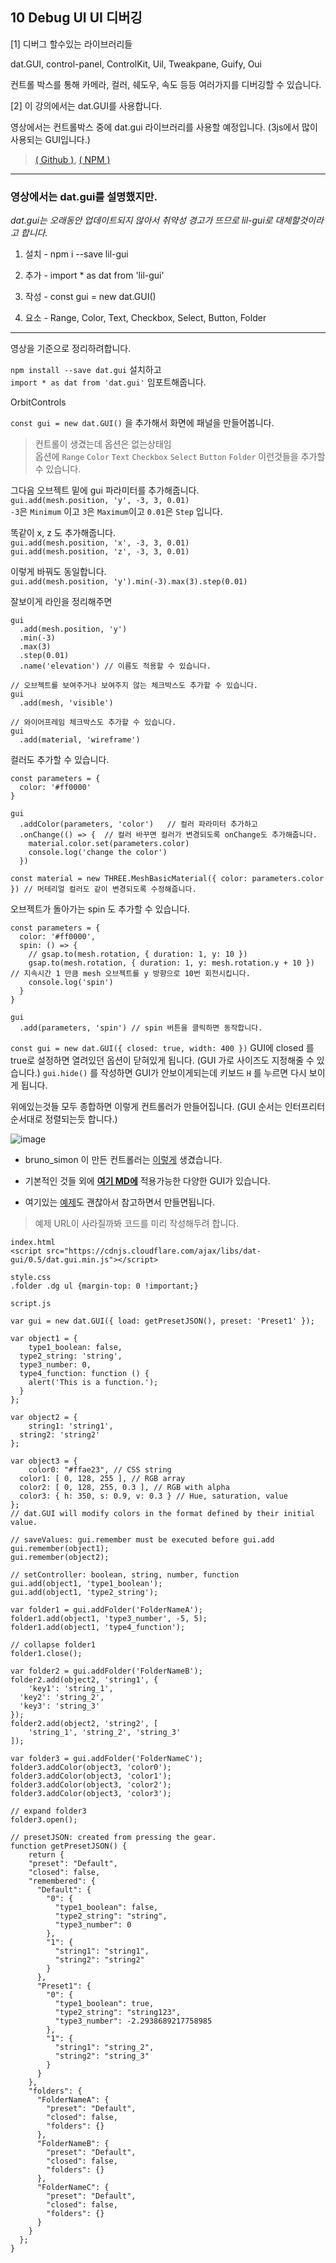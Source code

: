 ## 10 Debug UI  UI 디버깅



[1] 디버그 할수있는 라이브러리들

dat.GUI, control-panel, ControlKit, Uil, Tweakpane, Guify, Oui

컨트롤 박스를 통해 카메라, 컬러, 쉐도우, 속도 등등 여러가지를 디버깅할 수 있습니다.

[2] 이 강의에서는 dat.GUI를 사용합니다.

영상에서는 컨트롤박스 중에 dat.gui 라이브러리를 사용할 예정입니다. (3js에서 많이 사용되는 GUI입니다.)
> [( Github )](https://github.com/dataarts/dat.gui), [( NPM )](https://www.npmjs.com/package/dat.gui)

***

### 영상에서는 dat.gui를 설명했지만.

*dat.gui는 오래동안 업데이트되지 않아서 취약성 경고가 뜨므로*
*lil-gui로 대체할것이라고 합니다.*

1. 설치 - npm i --save lil-gui

2. 추가 - import * as dat from 'lil-gui'

3. 작성 - const gui = new dat.GUI()

4. 요소 - Range, Color, Text, Checkbox, Select, Button, Folder

***

영상을 기준으로 정리하려합니다.

`npm install --save dat.gui` 설치하고  
`import * as dat from 'dat.gui'` 임포트해줍니다.

OrbitControls

`const gui = new dat.GUI()` 을 추가해서 화면에 패널을 만들어봅니다.
> 컨트롤이 생겼는데 옵션은 없는상태임  
옵션에 `Range` `Color` `Text` `Checkbox` `Select` `Button` `Folder` 이런것들을 추가할 수 있습니다.

그다음 오브젝트 밑에 gui 파라미터를 추가해줍니다.  
`gui.add(mesh.position, 'y', -3, 3, 0.01)`  
`-3`은 `Minimum` 이고 `3`은 `Maximum`이고 `0.01`은 `Step` 입니다.

똑같이 x, z 도 추가해줍니다.  
`gui.add(mesh.position, 'x', -3, 3, 0.01)`  
`gui.add(mesh.position, 'z', -3, 3, 0.01)` 

이렇게 바꿔도 동일합니다.  
`gui.add(mesh.position, 'y').min(-3).max(3).step(0.01)`

잘보이게 라인을 정리해주면
```
gui
  .add(mesh.position, 'y')
  .min(-3)
  .max(3)
  .step(0.01)
  .name('elevation') // 이름도 적용할 수 있습니다.

// 오브젝트를 보여주거나 보여주지 않는 체크박스도 추가할 수 있습니다.
gui
  .add(mesh, 'visible')

// 와이어프레임 체크박스도 추가할 수 있습니다.
gui
  .add(material, 'wireframe')
```

컬러도 추가할 수 있습니다.

```
const parameters = {
  color: '#ff0000'
}

gui
  .addColor(parameters, 'color')   // 컬러 파라미터 추가하고
  .onChange(() => {  // 컬러 바꾸면 컬러가 변경되도록 onChange도 추가해줍니다.
    material.color.set(parameters.color) 
    console.log('change the color')
  })

const material = new THREE.MeshBasicMaterial({ color: parameters.color }) // 머테리얼 컬러도 같이 변경되도록 수정해줍니다.
```

오브젝트가 돌아가는 spin 도 추가할 수 있습니다.
```
const parameters = {
  color: '#ff0000',
  spin: () => {
    // gsap.to(mesh.rotation, { duration: 1, y: 10 })
    gsap.to(mesh.rotation, { duration: 1, y: mesh.rotation.y + 10 }) // 지속시간 1 만큼 mesh 오브젝트를 y 방향으로 10번 회전시킵니다.
    console.log('spin')
  }
}

gui
  .add(parameters, 'spin') // spin 버튼을 클릭하면 동작합니다.
```

`const gui = new dat.GUI({ closed: true, width: 400 })` GUI에 closed 를 true로 설정하면 열려있던 옵션이 닫혀있게 됩니다. (GUI 가로 사이즈도 지정해줄 수 있습니다.)
`gui.hide()` 를 작성하면 GUI가 안보이게되는데 키보드 `H` 를 누르면 다시 보이게 됩니다.

위에있는것들 모두 종합하면 이렇게 컨트롤러가 만들어집니다.
(GUI 순서는 인터프리터 순서대로 정렬되는듯 합니다.)

![image](https://user-images.githubusercontent.com/54713067/128742828-7c5845c3-d14b-4474-8f8e-4232dd69cc25.png)


- bruno_simon 이 만든 컨트롤러는 [이렇게](https://bruno-simon.com/#debug) 생겼습니다.

- 기본적인 것들 외에 [**여기 MD에**](github.com/dataarts/dat.gui/blob/HEAD/API.md) 적용가능한 다양한 GUI가 있습니다.

- 여기있는 [예제](https://jsfiddle.net/ikatyang/182ztwao/)도 괜찮아서 참고하면서 만들면됩니다.
> 예제 URL이 사라질까봐 코드를 미리 작성해두려 합니다.

`index.html`  
`<script src="https://cdnjs.cloudflare.com/ajax/libs/dat-gui/0.5/dat.gui.min.js"></script>`

`style.css`  
`.folder .dg ul {margin-top: 0 !important;}`

`script.js`
```
var gui = new dat.GUI({ load: getPresetJSON(), preset: 'Preset1' });

var object1 = {
	type1_boolean: false,
  type2_string: 'string',
  type3_number: 0,
  type4_function: function () {
  	alert('This is a function.');
  }
};

var object2 = {
	string1: 'string1',
  string2: 'string2'
};

var object3 = {
	color0: "#ffae23", // CSS string
  color1: [ 0, 128, 255 ], // RGB array
  color2: [ 0, 128, 255, 0.3 ], // RGB with alpha
  color3: { h: 350, s: 0.9, v: 0.3 } // Hue, saturation, value
};
// dat.GUI will modify colors in the format defined by their initial value.

// saveValues: gui.remember must be executed before gui.add
gui.remember(object1);
gui.remember(object2);

// setController: boolean, string, number, function
gui.add(object1, 'type1_boolean');
gui.add(object1, 'type2_string');

var folder1 = gui.addFolder('FolderNameA');
folder1.add(object1, 'type3_number', -5, 5);
folder1.add(object1, 'type4_function');

// collapse folder1
folder1.close();

var folder2 = gui.addFolder('FolderNameB');
folder2.add(object2, 'string1', {
	'key1': 'string_1',
  'key2': 'string_2',
  'key3': 'string_3'
});
folder2.add(object2, 'string2', [
	'string_1', 'string_2', 'string_3'
]);

var folder3 = gui.addFolder('FolderNameC');
folder3.addColor(object3, 'color0');
folder3.addColor(object3, 'color1');
folder3.addColor(object3, 'color2');
folder3.addColor(object3, 'color3');

// expand folder3
folder3.open();

// presetJSON: created from pressing the gear.
function getPresetJSON() {
	return {
    "preset": "Default",
    "closed": false,
    "remembered": {
      "Default": {
        "0": {
          "type1_boolean": false,
          "type2_string": "string",
          "type3_number": 0
        },
        "1": {
          "string1": "string1",
          "string2": "string2"
        }
      },
      "Preset1": {
        "0": {
          "type1_boolean": true,
          "type2_string": "string123",
          "type3_number": -2.2938689217758985
        },
        "1": {
          "string1": "string_2",
          "string2": "string_3"
        }
      }
    },
    "folders": {
      "FolderNameA": {
        "preset": "Default",
        "closed": false,
        "folders": {}
      },
      "FolderNameB": {
        "preset": "Default",
        "closed": false,
        "folders": {}
      },
      "FolderNameC": {
        "preset": "Default",
        "closed": false,
        "folders": {}
      }
    }
  };
}
```





